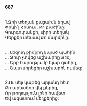 **687**

\
1.Ջրի տեղակ քացախն եղավ\
Փրկի՛չ Հիսուս, Քո բաժինը:\
Գուրգուրանքի, սիրո տեղակ\
Վերքեր տեսավ Քո մարմինը:

\
 ... Լեզուդ քիմքիդ կպած պահին\
 ... Ջուր չտվեց աշխարհը Քեզ,\
 ... Երբ հարությամբ ելար գահիդ,\
 ... Շատ սիրեցիր աշխարհն ու մեզ:

\
2.Ու սեր կաթեց արյանդ հետ\
Քո արնածոր վերքերից,\
Որ թողություն լինի հավետ\
Եվ ազատում մեղքերից:
